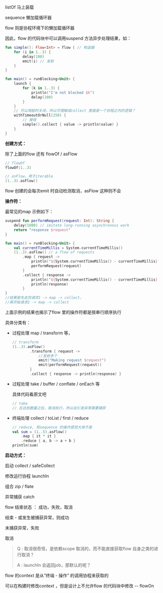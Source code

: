 listOf 马上装载  

sequence 懒加载循环器  

flow 则是协程环境下的懒加载循环器  



因此，flow 的代码块中可以调用suspend 方法异步处理结果，如：    

```kotlin
fun simple(): Flow<Int> = flow { // 构造器
    for (i in 1..3) {
        delay(100)
        emit(i) // 发射
    }
}

fun main() = runBlocking<Unit> {
    launch {
        for (k in 1..3) {
            println("I'm not blocked $k")
            delay(100)
        }
    }
    // 可以用超时关闭，所以可理解成collect 里面是一个协程之内的逻辑？
    withTimeoutOrNull(250) {
        // 接收
        simple().collect { value -> println(value) } 
    }
}
```



**创建方式：**

除了上面的flow 还有 flowOf / asFlow  

```kotlin
// flowOf
flowOf(1..3)

// asFlow，用于iterable  
(1..3).asFlow()
```

flow 创建的会每次emit 时自动检测取消，asFlow 这种则不会  



**操作符：**

最常见的map 示例如下：  

```kotlin
suspend fun performRequest(request: Int): String {
    delay(1000) // imitate long-running asynchronous work
    return "response $request"
}

fun main() = runBlocking<Unit> {
    val currentTimeMillis = System.currentTimeMillis()
    (1..3).asFlow() // a flow of requests
        .map { request ->
            println("${System.currentTimeMillis() - currentTimeMillis} passed, before request $request")
            performRequest(request)
        }
        .collect { response ->
            println("${System.currentTimeMillis() - currentTimeMillis} passed, before collect")
            println(response)
        }
}
//结果是先走完请求1 -> map -> collect，
//再开始请求2 -> map -> collect 
```

上面示例的结果也揭示了flow 里的操作符都是按串行顺序执行  



具体分类有：

- 过程处理 map / transform 等，

    ```kotlin
    // transform 
    (1..3).asFlow()
            .transform { request -> 
                //发射多个
                emit("Making request $request") 
                emit(performRequest(request)) 
            }
            .collect { response -> println(response) }
    ```

- 过程处理 take / buffer / conflate / onEach 等

    具体代码看原文吧

    ```kotlin
    // take 
    // 在达到数量之后，取消执行，所以会引发异常需要捕获    
    ```

- 终端处理 collect / toList / first / reduce   

    ```kotlin
    // reduce, 和sequence 的操作感觉大体不差    
    val sum = (1..5).asFlow()
        .map { it * it }                          
        .reduce { a, b -> a + b }
    println(sum)
    ```

    



**启动方式：**

启动 collect / safeCollect  

修改运行协程 launchIn



组合 zip / flate

异常捕获 catch  



flow 结束状态 ： 成功，失败，取消  

结束 - 或发生被捕获异常，则成功

未捕获异常，失败

取消

> Q : 取消很奇怪，是依赖scope 取消的，而不能直接获取flow 自身之类的进行取消？
>
> A : launchIn 会返回job，那默认的呢？



flow 的context 是从“终端 - 操作” 的调用协程来获取的

可以在构建时修改context ，但是设计上不允许flow 的代码块中修改 -- flowOn  



